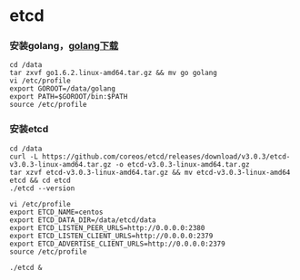 # etcd

### 安装golang，[golang下载](http://pan.baidu.com/s/1qYgq7Qc)
	cd /data
	tar zxvf go1.6.2.linux-amd64.tar.gz && mv go golang
	vi /etc/profile
	export GOROOT=/data/golang
	export PATH=$GOROOT/bin:$PATH
	source /etc/profile
	
### 安装etcd
	cd /data
	curl -L https://github.com/coreos/etcd/releases/download/v3.0.3/etcd-v3.0.3-linux-amd64.tar.gz -o etcd-v3.0.3-linux-amd64.tar.gz
	tar xzvf etcd-v3.0.3-linux-amd64.tar.gz && mv etcd-v3.0.3-linux-amd64 etcd && cd etcd
	./etcd --version
	
	vi /etc/profile
	export ETCD_NAME=centos
	export ETCD_DATA_DIR=/data/etcd/data
	export ETCD_LISTEN_PEER_URLS=http://0.0.0.0:2380
	export ETCD_LISTEN_CLIENT_URLS=http://0.0.0.0:2379
	export ETCD_ADVERTISE_CLIENT_URLS=http://0.0.0.0:2379
	source /etc/profile
	
	./etcd &
